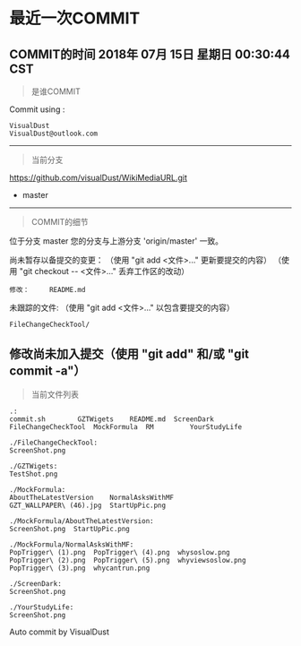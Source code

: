 
# 最近一次COMMIT

COMMIT的时间
2018年 07月 15日 星期日 00:30:44 CST
---
> 是谁COMMIT

Commit using :
```
VisualDust
VisualDust@outlook.com
```
---
> 当前分支

https://github.com/visualDust/WikiMediaURL.git
* master

---
> COMMIT的细节

位于分支 master
您的分支与上游分支 'origin/master' 一致。

尚未暂存以备提交的变更：
  （使用 "git add <文件>..." 更新要提交的内容）
  （使用 "git checkout -- <文件>..." 丢弃工作区的改动）

	修改：     README.md

未跟踪的文件:
  （使用 "git add <文件>..." 以包含要提交的内容）

	FileChangeCheckTool/

修改尚未加入提交（使用 "git add" 和/或 "git commit -a"）
---
> 当前文件列表

```
.:
commit.sh	     GZTWigets	  README.md  ScreenDark
FileChangeCheckTool  MockFormula  RM	     YourStudyLife

./FileChangeCheckTool:
ScreenShot.png

./GZTWigets:
TestShot.png

./MockFormula:
AboutTheLatestVersion	 NormalAsksWithMF
GZT_WALLPAPER\ (46).jpg  StartUpPic.png

./MockFormula/AboutTheLatestVersion:
ScreenShot.png	StartUpPic.png

./MockFormula/NormalAsksWithMF:
PopTrigger\ (1).png  PopTrigger\ (4).png  whysoslow.png
PopTrigger\ (2).png  PopTrigger\ (5).png  whyviewsoslow.png
PopTrigger\ (3).png  whycantrun.png

./ScreenDark:
ScreenShot.png

./YourStudyLife:
ScreenShot.png
```

Auto commit by VisualDust
